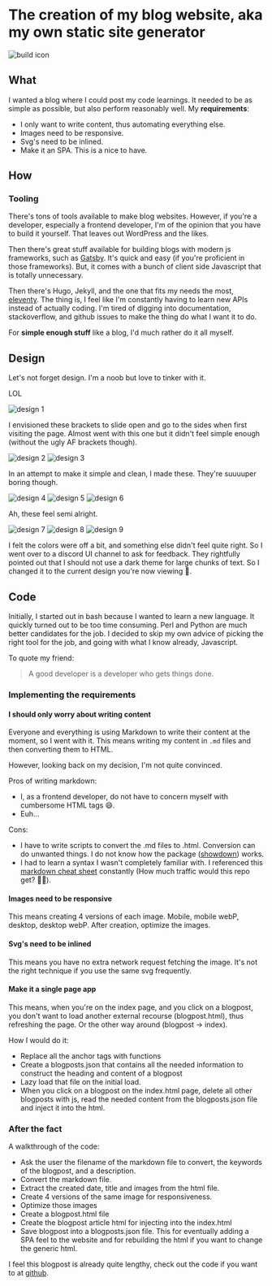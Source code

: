 # The creation of my blog website, aka my own static site generator

![build icon](./images/build.svg)

## What

I wanted a blog where I could post my code learnings.
It needed to be as simple as possible, but also perform reasonably well.
My **requirements**:

- I only want to write content, thus automating everything else.
- Images need to be responsive.
- Svg's need to be inlined.
- Make it an SPA. This is a nice to have.

## How

### Tooling

There's tons of tools available to make blog websites.
However, if you're a developer, especially a frontend developer, I'm of the opinion that you have to build it yourself. That leaves out WordPress and the likes.

Then there's great stuff available for building blogs with modern js frameworks, such as [Gatsby](https://www.gatsbyjs.org/).
It's quick and easy (if you're proficient in those frameworks).
But, it comes with a bunch of client side Javascript that is totally unnecessary.

Then there's Hugo, Jekyll, and the one that fits my needs the most, [eleventy](https://www.11ty.io/docs/).
The thing is, I feel like I'm constantly having to learn new APIs instead of actually coding. I'm tired of digging into documentation, stackoverflow, and github issues to make the thing do what I want it to do.

For **simple enough stuff** like a blog, I'd much rather do it all myself.

## Design

Let's not forget design. I'm a noob but love to tinker with it.

LOL

![design 1](./images/design_1.png)

I envisioned these brackets to slide open and go to the sides when first visiting the page.
Almost went with this one but it didn't feel simple enough (without the ugly AF brackets though).

![design 2](./images/design_2.png)
![design 3](./images/design_3.png)

In an attempt to make it simple and clean, I made these. They're suuuuper boring though.

![design 4](./images/design_5.png)
![design 5](./images/design_6.png)
![design 6](./images/design_7.png)

Ah, these feel semi alright.

![design 7](./images/design_8.png)
![design 8](./images/design_9.png)
![design 9](./images/design_10.png)

I felt the colors were off a bit, and something else didn't feel quite right. So I went over to a discord UI channel to ask for feedback. They rightfully pointed out that I should not use a dark theme for large chunks of text. So I changed it to the current design you're now viewing 🙂.

## Code

Initially, I started out in bash because I wanted to learn a new language. It quickly turned out to be too time consuming. Perl and Python are much better candidates for the job. I decided to skip my own advice of picking the right tool for the job, and going with what I know already, Javascript.

To quote my friend:
> A good developer is a developer who gets things done.

### Implementing the requirements

#### I should only worry about writing content

Everyone and everything is using Markdown to write their content at the moment, so I went with it. This means writing my content in `.md` files and then converting them to HTML.

However, looking back on my decision, I'm not quite convinced.

Pros of writing markdown:

- I, as a frontend developer, do not have to concern myself with cumbersome HTML tags 😄.
- Euh...

Cons:

- I have to write scripts to convert the .md files to .html. Conversion can do unwanted things. I do not know how the package ([showdown](https://github.com/showdownjs/showdown)) works.
- I had to learn a syntax I wasn't completely familiar with. I referenced this [markdown cheat sheet](https://github.com/adam-p/markdown-here/wiki/Markdown-Cheatsheet) constantly (How much traffic would this repo get? 🤔😃). 

#### Images need to be responsive

This means creating 4 versions of each image. Mobile, mobile webP, desktop, desktop webP.
After creation, optimize the images.

#### Svg's need to be inlined

This means you have no extra network request fetching the image. It's not the right technique if you use the same svg frequently.

#### Make it a single page app

This means, when you're on the index page, and you click on a blogpost, you don't want to load another external recourse (blogpost.html), thus refreshing the page. Or the other way around (blogpost -> index).

How I would do it:

- Replace all the anchor tags with functions
- Create a blogposts.json that contains all the needed information to construct the heading and content of a blogpost
- Lazy load that file on the initial load.
- When you click on a blogpost on the index.html page, delete all other blogposts with js, read the needed content from the blogposts.json file and inject it into the html.

### After the fact

A walkthrough of the code:

- Ask the user the filename of the markdown file to convert, the keywords of the blogpost, and a description.
- Convert the markdown file. 
- Extract the created date, title and images from the html file.
- Create 4 versions of the same image for responsiveness.
- Optimize those images
- Create a blogpost.html file
- Create the blogpost article html for injecting into the index.html
- Save blogpost into a blogposts.json file. This for eventually adding a SPA feel to the website and for rebuilding the html if you want to change the generic html.

I feel this blogpost is already quite lengthy, check out the code if you want to at [github](https://github.com/laurensdewaele/blog).






